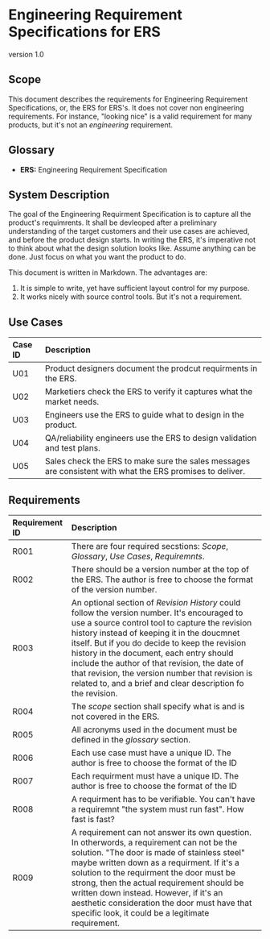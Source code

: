 # Engineering Requirement Specifications for ERS

version 1.0

## Scope

This document describes the requirements for Engineering Requirement Specifications, or, the ERS for ERS's. It does not cover non engineering requirements. For instance, "looking nice" is a valid requirement for many products, but it's not an *engineering* requirement.

## Glossary

- **ERS:** Engineering Requirement Specification

## System Description
The goal of the Engineering Requirment Specification is to capture all the product's requimrents. It shall be devleoped after a preliminary understanding of the target customers and their use cases are achieved, and before the product design starts. In writing the ERS, it's imperative not to think about what the design solution looks like. Assume anything can be done. Just focus on what you want the product to do.

This document is written in Markdown. The advantages are:
1. It is simple to write, yet have sufficient layout control for my purpose.
1. It works nicely with source control tools. 
But it's not a requirement.

## Use Cases

| Case ID  | Description |
|:----------|:----------|
| U01   | Product designers document the prodcut requirments in the ERS. |
| U02   | Marketiers check the ERS to verify it captures what the market needs. |
| U03   | Engineers use the ERS to guide what to design in the product. |
| U04   | QA/reliability engineers use the ERS to design validation and test plans. |
| U05 | Sales check the ERS to make sure the sales messages are consistent with what the ERS promises to deliver. |

## Requirements

| Requirement ID  | Description |
|:----------|:----------|
| R001   | There are four required secstions: *Scope*, *Glossary*, *Use Cases*, *Requiremnts*.|
| R002   | There should be a version number at the top of the ERS. The author is free to choose the format of the version number. |
| R003   | An optional section of *Revision History* could follow the version number. It's encouraged to use a source control tool to capture the revision history instead of keeping it in the doucmnet itself. But if you do decide to keep the revision history in the document, each entry should include the author of that revision, the date of that revision, the version number that revision is related to, and a brief and clear description fo the revision. |
| R004 | The *scope* section shall specify what is and is not covered in the ERS. |
| R005 | All acronyms used in the document must be defined in the *glossary* section. |
| R006   | Each use case must have a unique ID. The author is free to choose the format of the ID   |
| R007   | Each requirment must have a unique ID. The author is free to choose the format of the ID   |
| R008   | A requirment has to be verifiable. You can't have a requiremnt "the system must run fast". How fast is fast?   |
| R009  | A requirement can not answer its own question. In otherwords, a requirement can not be the solution. "The door is made of stainless steel" maybe written down as a requirment. If it's a solution to the requirment the door must be strong, then the actual requirement should be written down instead. However, if it's an aesthetic consideration the door must have that specific look, it could be a legitimate requirement.  |
